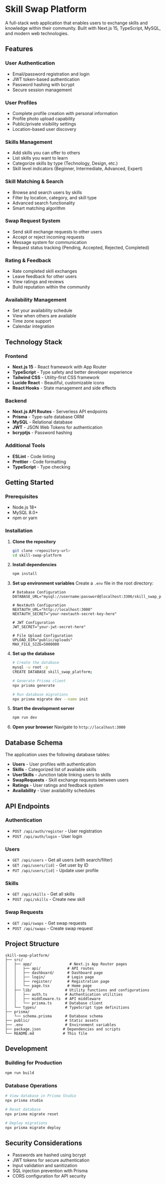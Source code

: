 # Skill Swap Platform

A full-stack web application that enables users to exchange skills and knowledge within their community. Built with Next.js 15, TypeScript, MySQL, and modern web technologies.

## Features

### User Authentication
- Email/password registration and login
- JWT token-based authentication
- Password hashing with bcrypt
- Secure session management

### User Profiles
- Complete profile creation with personal information
- Profile photo upload capability
- Public/private visibility settings
- Location-based user discovery

### Skills Management
- Add skills you can offer to others
- List skills you want to learn
- Categorize skills by type (Technology, Design, etc.)
- Skill level indicators (Beginner, Intermediate, Advanced, Expert)

### Skill Matching & Search
- Browse and search users by skills
- Filter by location, category, and skill type
- Advanced search functionality
- Smart matching algorithm

### Swap Request System
- Send skill exchange requests to other users
- Accept or reject incoming requests
- Message system for communication
- Request status tracking (Pending, Accepted, Rejected, Completed)

### Rating & Feedback
- Rate completed skill exchanges
- Leave feedback for other users
- View ratings and reviews
- Build reputation within the community

### Availability Management
- Set your availability schedule
- View when others are available
- Time zone support
- Calendar integration

## Technology Stack

### Frontend
- **Next.js 15** - React framework with App Router
- **TypeScript** - Type safety and better developer experience
- **Tailwind CSS** - Utility-first CSS framework
- **Lucide React** - Beautiful, customizable icons
- **React Hooks** - State management and side effects

### Backend
- **Next.js API Routes** - Serverless API endpoints
- **Prisma** - Type-safe database ORM
- **MySQL** - Relational database
- **JWT** - JSON Web Tokens for authentication
- **bcryptjs** - Password hashing

### Additional Tools
- **ESLint** - Code linting
- **Prettier** - Code formatting
- **TypeScript** - Type checking

## Getting Started

### Prerequisites
- Node.js 18+ 
- MySQL 8.0+
- npm or yarn

### Installation

1. **Clone the repository**
   ```bash
   git clone <repository-url>
   cd skill-swap-platform
   ```

2. **Install dependencies**
   ```bash
   npm install
   ```

3. **Set up environment variables**
   Create a `.env` file in the root directory:
   ```env
   # Database Configuration
   DATABASE_URL="mysql://username:password@localhost:3306/skill_swap_platform"
   
   # NextAuth Configuration
   NEXTAUTH_URL="http://localhost:3000"
   NEXTAUTH_SECRET="your-nextauth-secret-key-here"
   
   # JWT Configuration
   JWT_SECRET="your-jwt-secret-here"
   
   # File Upload Configuration
   UPLOAD_DIR="public/uploads"
   MAX_FILE_SIZE=5000000
   ```

4. **Set up the database**
   ```bash
   # Create the database
   mysql -u root -p
   CREATE DATABASE skill_swap_platform;
   
   # Generate Prisma client
   npx prisma generate
   
   # Run database migrations
   npx prisma migrate dev --name init
   ```

5. **Start the development server**
   ```bash
   npm run dev
   ```

6. **Open your browser**
   Navigate to `http://localhost:3000`

## Database Schema

The application uses the following database tables:
- **Users** - User profiles with authentication
- **Skills** - Categorized list of available skills
- **UserSkills** - Junction table linking users to skills
- **SwapRequests** - Skill exchange requests between users
- **Ratings** - User ratings and feedback system
- **Availability** - User availability schedules

## API Endpoints

### Authentication
- `POST /api/auth/register` - User registration
- `POST /api/auth/login` - User login

### Users
- `GET /api/users` - Get all users (with search/filter)
- `GET /api/users/[id]` - Get user by ID
- `PUT /api/users/[id]` - Update user profile

### Skills
- `GET /api/skills` - Get all skills
- `POST /api/skills` - Create new skill

### Swap Requests
- `GET /api/swaps` - Get swap requests
- `POST /api/swaps` - Create swap request

## Project Structure

```
skill-swap-platform/
├── src/
│   ├── app/                 # Next.js App Router pages
│   │   ├── api/            # API routes
│   │   ├── dashboard/      # Dashboard page
│   │   ├── login/          # Login page
│   │   ├── register/       # Registration page
│   │   └── page.tsx        # Home page
│   ├── lib/               # Utility functions and configurations
│   │   ├── auth.ts        # Authentication utilities
│   │   ├── middleware.ts  # API middleware
│   │   └── prisma.ts      # Database client
│   └── types/             # TypeScript type definitions
├── prisma/
│   └── schema.prisma      # Database schema
├── public/                # Static assets
├── .env                   # Environment variables
├── package.json          # Dependencies and scripts
└── README.md             # This file
```

## Development

### Building for Production
```bash
npm run build
```

### Database Operations
```bash
# View database in Prisma Studio
npx prisma studio

# Reset database
npx prisma migrate reset

# Deploy migrations
npx prisma migrate deploy
```

## Security Considerations

- Passwords are hashed using bcrypt
- JWT tokens for secure authentication
- Input validation and sanitization
- SQL injection prevention with Prisma
- CORS configuration for API security

